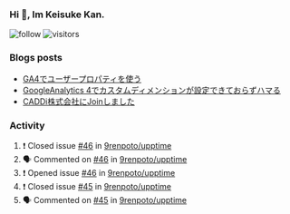 ### Hi 👋, Im Keisuke Kan.

<!--
**9renpoto/9renpoto** is a ✨ _special_ ✨ repository because its `README.md` (this file) appears on your GitHub profile.

Here are some ideas to get you started:

- 🔭 I’m currently working on ...
- 🌱 I’m currently learning ...
- 👯 I’m looking to collaborate on ...
- 🤔 I’m looking for help with ...
- 💬 Ask me about ...
- 📫 How to reach me: ...
- 😄 Pronouns: ...
- ⚡ Fun fact: ...
-->

![follow](https://img.shields.io/github/followers/9renpoto?label=Follow&style=social)
![visitors](https://komarev.com/ghpvc/?username=9renpoto&label=Profile%20views&color=0e75b6&style=flat)

### Blogs posts

<!-- BLOG-POST-LIST:START -->
- [GA4でユーザープロパティを使う](https://9renpoto.dev/2021/02/21/google-analytics-4-user-properties/)
- [GoogleAnalytics 4でカスタムディメンションが設定できておらずハマる](https://9renpoto.dev/2021/02/13/google-analytics-4/)
- [CADDi株式会社にJoinしました](https://9renpoto.dev/2020/12/05/join/)
<!-- BLOG-POST-LIST:END -->

### Activity

<!--START_SECTION:activity-->
1. ❗️ Closed issue [#46](https://github.com/9renpoto/upptime/issues/46) in [9renpoto/upptime](https://github.com/9renpoto/upptime)
2. 🗣 Commented on [#46](https://github.com/9renpoto/upptime/issues/46) in [9renpoto/upptime](https://github.com/9renpoto/upptime)
3. ❗️ Opened issue [#46](https://github.com/9renpoto/upptime/issues/46) in [9renpoto/upptime](https://github.com/9renpoto/upptime)
4. ❗️ Closed issue [#45](https://github.com/9renpoto/upptime/issues/45) in [9renpoto/upptime](https://github.com/9renpoto/upptime)
5. 🗣 Commented on [#45](https://github.com/9renpoto/upptime/issues/45) in [9renpoto/upptime](https://github.com/9renpoto/upptime)
<!--END_SECTION:activity-->

<!--START_SECTION:waka-->
<!--END_SECTION:waka-->